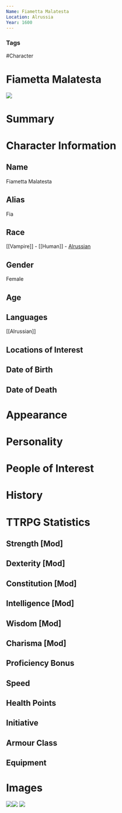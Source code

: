 ```yaml
---
Name: Fiametta Malatesta
Location: Alrussia
Year: 1600
---
```


### Tags
#Character

# Fiametta Malatesta

![](E9af9kkX0AM-6Z2.jpg)

# Summary


# Character Information

## Name
Fiametta Malatesta

## Alias
Fia

## Race
[[Vampire]] - [[Human]] - [Alrussian](Alrussian.md)

## Gender
Female

## Age

## Languages
[[Alrussian]]


## Locations of Interest

## Date of Birth

## Date of Death

# Appearance

# Personality

# People of Interest

# History

# TTRPG Statistics
## Strength [Mod] 

## Dexterity [Mod] 

## Constitution [Mod] 

## Intelligence [Mod] 

## Wisdom [Mod] 

## Charisma [Mod] 

## Proficiency Bonus 

## Speed 

## Health Points 

## Initiative 

## Armour Class 

## Equipment

# Images
![](FQiaUbZVEAIpHsp.jpg)![](FQnHGmKVUAA74-Q.jpg)
![](FNu-m_sXwAMJcEc.jpg)